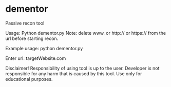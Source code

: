 # dementor
Passive recon tool

Usage:
Python dementor.py <url>
Note: delete www. or http:// or https:// from the url before starting recon.

Example usage:
python dementor.py

Enter url: targetWebsite.com

Disclaimer!
Responsibility of using tool is up to the user. Developer is not responsible for any harm that is caused by this tool. Use only for educational purposes.
